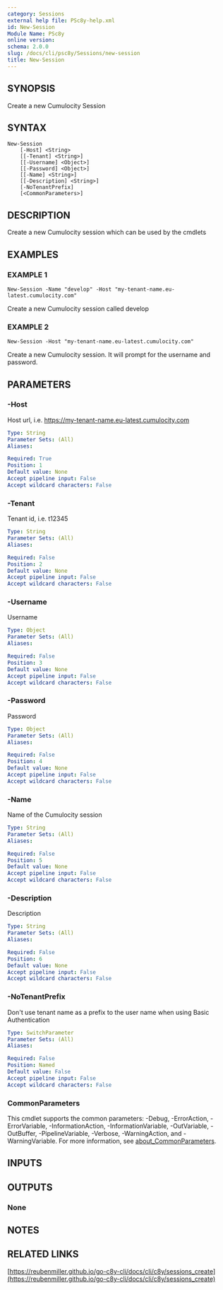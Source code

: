 ```yaml
---
category: Sessions
external help file: PSc8y-help.xml
id: New-Session
Module Name: PSc8y
online version:
schema: 2.0.0
slug: /docs/cli/psc8y/Sessions/new-session
title: New-Session
---
```




## SYNOPSIS
Create a new Cumulocity Session

## SYNTAX

```
New-Session
	[-Host] <String>
	[[-Tenant] <String>]
	[[-Username] <Object>]
	[[-Password] <Object>]
	[[-Name] <String>]
	[[-Description] <String>]
	[-NoTenantPrefix]
	[<CommonParameters>]
```

## DESCRIPTION
Create a new Cumulocity session which can be used by the cmdlets

## EXAMPLES

### EXAMPLE 1
```
New-Session -Name "develop" -Host "my-tenant-name.eu-latest.cumulocity.com"
```

Create a new Cumulocity session called develop

### EXAMPLE 2
```
New-Session -Host "my-tenant-name.eu-latest.cumulocity.com"
```

Create a new Cumulocity session.
It will prompt for the username and password.

## PARAMETERS

### -Host
Host url, i.e.
https://my-tenant-name.eu-latest.cumulocity.com

```yaml
Type: String
Parameter Sets: (All)
Aliases:

Required: True
Position: 1
Default value: None
Accept pipeline input: False
Accept wildcard characters: False
```

### -Tenant
Tenant id, i.e.
t12345

```yaml
Type: String
Parameter Sets: (All)
Aliases:

Required: False
Position: 2
Default value: None
Accept pipeline input: False
Accept wildcard characters: False
```

### -Username
Username

```yaml
Type: Object
Parameter Sets: (All)
Aliases:

Required: False
Position: 3
Default value: None
Accept pipeline input: False
Accept wildcard characters: False
```

### -Password
Password

```yaml
Type: Object
Parameter Sets: (All)
Aliases:

Required: False
Position: 4
Default value: None
Accept pipeline input: False
Accept wildcard characters: False
```

### -Name
Name of the Cumulocity session

```yaml
Type: String
Parameter Sets: (All)
Aliases:

Required: False
Position: 5
Default value: None
Accept pipeline input: False
Accept wildcard characters: False
```

### -Description
Description

```yaml
Type: String
Parameter Sets: (All)
Aliases:

Required: False
Position: 6
Default value: None
Accept pipeline input: False
Accept wildcard characters: False
```

### -NoTenantPrefix
Don't use tenant name as a prefix to the user name when using Basic Authentication

```yaml
Type: SwitchParameter
Parameter Sets: (All)
Aliases:

Required: False
Position: Named
Default value: False
Accept pipeline input: False
Accept wildcard characters: False
```

### CommonParameters
This cmdlet supports the common parameters: -Debug, -ErrorAction, -ErrorVariable, -InformationAction, -InformationVariable, -OutVariable, -OutBuffer, -PipelineVariable, -Verbose, -WarningAction, and -WarningVariable. For more information, see [about_CommonParameters](http://go.microsoft.com/fwlink/?LinkID=113216).

## INPUTS

## OUTPUTS

### None
## NOTES

## RELATED LINKS

[https://reubenmiller.github.io/go-c8y-cli/docs/cli/c8y/sessions_create](https://reubenmiller.github.io/go-c8y-cli/docs/cli/c8y/sessions_create)

